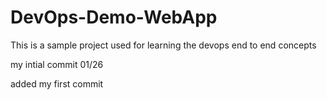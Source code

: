 # DevOps-Demo-WebApp
This is a sample project used for learning the devops end to end concepts

my intial commit 01/26

added my first commit
